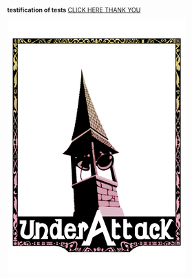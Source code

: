 <b>testification of tests</b>
<a href="https://gagwa.github.io/underattack/docs/testpage.md"> CLICK HERE THANK YOU </a> 
<div><img src="items/UnderAttackLogo.png" width="416" height="588"></div>
